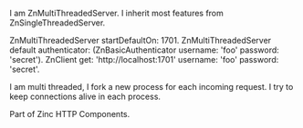 I am ZnMultiThreadedServer.I inherit most features from ZnSingleThreadedServer.ZnMultiThreadedServer startDefaultOn: 1701.ZnMultiThreadedServer default authenticator: (ZnBasicAuthenticator username: 'foo' password: 'secret').ZnClient get: 'http://localhost:1701' username: 'foo' password: 'secret'.I am multi threaded, I fork a new process for each incoming request.I try to keep connections alive in each process.Part of Zinc HTTP Components.
